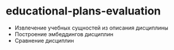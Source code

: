 # educational-plans-evaluation
- Извлечение учебных сущностей из описания дисциплины
- Построение эмбеддингов дисциплин
- Сравнение дисциплин
